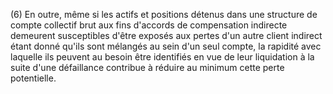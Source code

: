 (6) En outre, même si les actifs et positions détenus dans une structure de compte collectif brut aux fins d'accords de compensation indirecte demeurent susceptibles d'être exposés aux pertes d'un autre client indirect étant donné qu'ils sont mélangés au sein d'un seul compte, la rapidité avec laquelle ils peuvent au besoin être identifiés en vue de leur liquidation à la suite d'une défaillance contribue à réduire au minimum cette perte potentielle.
